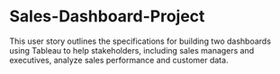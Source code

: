 # Sales-Dashboard-Project
This user story outlines the specifications for building two dashboards using Tableau to help stakeholders, including sales managers and executives, analyze sales performance and customer data.
